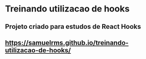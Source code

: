 # Treinando utilizacao de hooks
## Projeto criado para estudos de React Hooks
## https://samuelrms.github.io/treinando-utilizacao-de-hooks/
